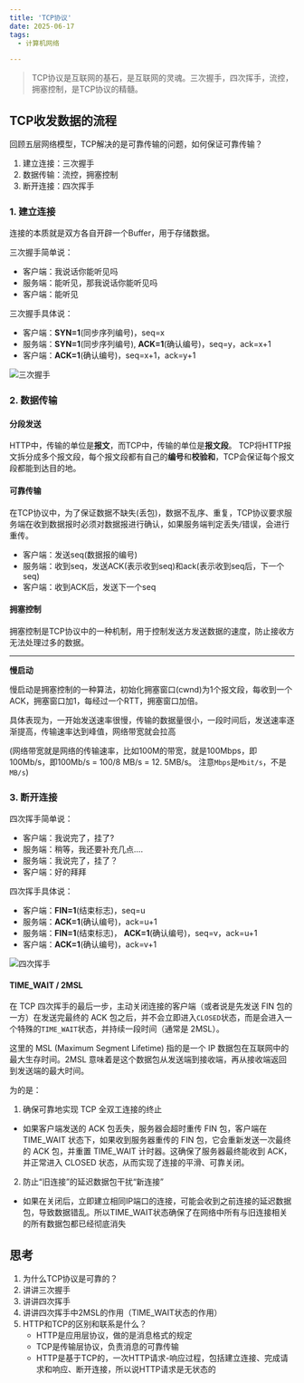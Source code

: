 ```yaml
---
title: 'TCP协议'
date: 2025-06-17
tags:
  - 计算机网络

---
```

 
> TCP协议是互联网的基石，是互联网的灵魂。三次握手，四次挥手，流控，拥塞控制，是TCP协议的精髓。

## TCP收发数据的流程

回顾五层网络模型，TCP解决的是可靠传输的问题，如何保证可靠传输？

1. 建立连接：三次握手
2. 数据传输：流控，拥塞控制
3. 断开连接：四次挥手


### 1. 建立连接

连接的本质就是双方各自开辟一个Buffer，用于存储数据。
   
三次握手简单说：
- 客户端：我说话你能听见吗
- 服务端：能听见，那我说话你能听见吗
- 客户端：能听见

三次握手具体说：
- 客户端：**SYN=1**(同步序列编号)，seq=x
- 服务端：**SYN=1**(同步序列编号), **ACK=1**(确认编号)，seq=y，ack=x+1
- 客户端：**ACK=1**(确认编号)，seq=x+1，ack=y+1

![三次握手](/post-assets/3handshake.png)


### 2. 数据传输

#### 分段发送

HTTP中，传输的单位是**报文**，而TCP中，传输的单位是**报文段**。
TCP将HTTP报文拆分成多个报文段，每个报文段都有自己的**编号**和**校验和**，TCP会保证每个报文段都能到达目的地。

#### 可靠传输

在TCP协议中，为了保证数据不缺失(丢包)，数据不乱序、重复，TCP协议要求服务端在收到数据报时必须对数据报进行确认，如果服务端判定丢失/错误，会进行重传。

- 客户端：发送seq(数据报的编号)
- 服务端：收到seq，发送ACK(表示收到seq)和ack(表示收到seq后，下一个seq)
- 客户端：收到ACK后，发送下一个seq


#### 拥塞控制

拥塞控制是TCP协议中的一种机制，用于控制发送方发送数据的速度，防止接收方无法处理过多的数据。

---

**慢启动**
    
慢启动是拥塞控制的一种算法，初始化拥塞窗口(cwnd)为1个报文段，每收到一个ACK，拥塞窗口加1，每经过一个RTT，拥塞窗口加倍。
     
具体表现为，一开始发送速率很慢，传输的数据量很小，一段时间后，发送速率逐渐提高，传输速率达到峰值，网络带宽就会拉高

(网络带宽就是网络的传输速率，比如100M的带宽，就是100Mbps，即100Mb/s，即100Mb/s = 100/8 MB/s = 12. 5MB/s。 注意`Mbps`是`Mbit/s`，不是`MB/s`)








### 3. 断开连接

四次挥手简单说：
- 客户端：我说完了，挂了?
- 服务端：稍等，我还要补充几点....
- 服务端：我说完了，挂了？
- 客户端：好的拜拜

四次挥手具体说：
- 客户端：**FIN=1**(结束标志)，seq=u
- 服务端：**ACK=1**(确认编号)，ack=u+1
- 服务端：**FIN=1**(结束标志)， **ACK=1**(确认编号)，seq=v，ack=u+1
- 客户端：**ACK=1**(确认编号)，ack=v+1


![四次挥手](/post-assets/4byebye.png)

#### TIME_WAIT / 2MSL

在 TCP 四次挥手的最后一步，主动关闭连接的客户端（或者说是先发送 FIN 包的一方）在发送完最终的 ACK 包之后，并不会立即进入`CLOSED`状态，而是会进入一个特殊的`TIME_WAIT`状态，并持续一段时间（通常是 2MSL）。

这里的 MSL (Maximum Segment Lifetime) 指的是一个 IP 数据包在互联网中的最大生存时间。2MSL 意味着是这个数据包从发送端到接收端，再从接收端返回到发送端的最大时间。
    
为的是：  
1. 确保可靠地实现 TCP 全双工连接的终止
  - 如果客户端发送的 ACK 包丢失，服务器会超时重传 FIN 包，客户端在 TIME_WAIT 状态下，如果收到服务器重传的 FIN 包，它会重新发送一次最终的 ACK 包，并重置 TIME_WAIT 计时器。这确保了服务器最终能收到 ACK，并正常进入 CLOSED 状态，从而实现了连接的平滑、可靠关闭。

2. 防止“旧连接”的延迟数据包干扰“新连接”
  - 如果在关闭后，立即建立相同IP端口的连接，可能会收到之前连接的延迟数据包，导致数据错乱。所以TIME_WAIT状态确保了在网络中所有与旧连接相关的所有数据包都已经彻底消失


## 思考

1. 为什么TCP协议是可靠的？
1. 讲讲三次握手
2. 讲讲四次挥手
3. 讲讲四次挥手中2MSL的作用（TIME_WAIT状态的作用）
5. HTTP和TCP的区别和联系是什么？
   - HTTP是应用层协议，做的是消息格式的规定
   - TCP是传输层协议，负责消息的可靠传输
   - HTTP是基于TCP的，一次HTTP请求-响应过程，包括建立连接、完成请求和响应、断开连接，所以说HTTP请求是无状态的